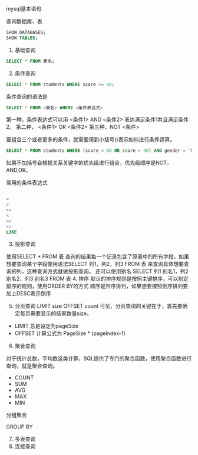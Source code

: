 
mysql基本语句

查询数据库、表

```sql
SHOW DATABASES;
SHOW TABLES;
```

1. 基础查询

```sql
SELECT * FROM 表名;
```
2. 条件查询

```sql
SELECT * FROM students WHERE score >= 80;
```

条件查询的语法是

```sql
SELECT * FROM <表名> WHERE <条件表达式>
```

第一种，条件表达式可以用 <条件1> AND <条件2> 表达满足条件1并且满足条件2。
第二种， <条件1> OR <条件2>
第三种，NOT <条件>

要组合三个或者更多的条件，就需要用到小括号()表示如何进行条件运算。

```sql
SELECT * FROM students WHERE (score < 80 OR score > 90) AND gender = 'M';
```

如果不加括号会根据关系关键字的优先级进行组合，优先级顺序是NOT，AND,OR。

常用的条件表达式
```sql

=
>
>=
<
<=
<>
LIKE

```

3. 投影查询

使用SELECT * FROM 表 查询的结果每一个记录包含了原表中的所有字段，如果想要查询某个字段使用语法SELECT 列1，列2，列3 FROM 表  来查询具体想要查询的列，这种查询方式就做投影查询。
还可以使用别名 SELECT 列1 别名1，列2 别名2，列3 别名3 FROM 表
4. 排序
默认的排序规则是按照主键排序，可以制定排序的规则，使用ORDER BY的方式
顺序是升序排列，如果想要按照倒序排列要加上DESC表示倒序


5. 分页查询
LIMIT size OFFSET count
可见，分页查询的关键在于，首先要确定每页需要显示的结果数量size，
* LIMIT 总是设定为pageSize
* OFFSET 计算公式为 PageSize * (pageIndex-1)
6. 聚合查询

对于统计总数，平均数这类计算，SQL提供了专门的聚合函数，使用聚合函数进行查询，就是聚合查询。

* COUNT
* SUM
* AVG
* MAX
* MIN

分组聚合

GROUP BY


7. 多表查询
8. 连接查询


